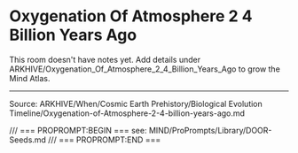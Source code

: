 # Oxygenation Of Atmosphere 2 4 Billion Years Ago

This room doesn't have notes yet. Add details under ARKHIVE/Oxygenation_Of_Atmosphere_2_4_Billion_Years_Ago to grow the Mind Atlas.

---
Source: ARKHIVE/When/Cosmic Earth Prehistory/Biological Evolution Timeline/Oxygenation-of-Atmosphere-2-4-billion-years-ago.md

/// === PROPROMPT:BEGIN ===
see: MIND/ProPrompts/Library/DOOR-Seeds.md
/// === PROPROMPT:END ===
